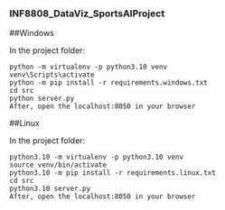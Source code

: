 ### INF8808_DataViz_SportsAIProject

##Windows

In the project folder:

    python -m virtualenv -p python3.10 venv
    venv\Scripts\activate
    python -m pip install -r requirements.windows.txt
    cd src
    python server.py
    After, open the localhost:8050 in your browser

##Linux

In the project folder:

    python3.10 -m virtualenv -p python3.10 venv
    source venv/bin/activate
    python3.10 -m pip install -r requirements.linux.txt
    cd src
    python3.10 server.py
    After, open the localhost:8050 in your browser
